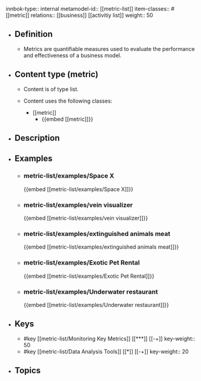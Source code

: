 innbok-type:: internal
metamodel-id:: [[metric-list]]
item-classes:: #[[metric]]
relations:: [[business]] [[activitiy list]]
weight:: 50

- ## Definition
  - Metrics are quantifiable measures used to evaluate the performance and effectiveness of a business model.
- ## Content type (metric)
  - Content is of type list.
  
  - Content uses the following classes:
    - [[metric]]
      - {{embed [[metric]]}}
  
- ## Description
- ## Examples
  - ### metric-list/examples/Space X
    {{embed [[metric-list/examples/Space X]]}}
  - ### metric-list/examples/vein visualizer
    {{embed [[metric-list/examples/vein visualizer]]}}
  - ### metric-list/examples/extinguished animals meat
    {{embed [[metric-list/examples/extinguished animals meat]]}}
  - ### metric-list/examples/Exotic Pet Rental
    {{embed [[metric-list/examples/Exotic Pet Rental]]}}
  - ### metric-list/examples/Underwater restaurant
    {{embed [[metric-list/examples/Underwater restaurant]]}}
  
- ## Keys
  - #key [[metric-list/Monitoring Key Metrics]] [[***]] [[-+]]
    key-weight:: 50
  - #key [[metric-list/Data Analysis Tools]] [[*]] [[-+]]
    key-weight:: 20
- ## Topics
  

